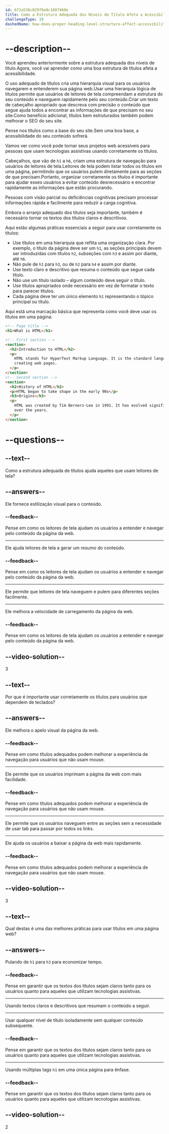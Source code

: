 ```yaml
---
id: 672a538c029f9e8c1687460e
title: Como a Estrutura Adequada dos Níveis de Título Afeta a Acessibilidade?
challengeType: 19
dashedName: how-does-proper-heading-level-structure-affect-accessibility
---
```


# --description--

Você aprendeu anteriormente sobre a estrutura adequada dos níveis de título.Agora, você vai aprender como uma boa estrutura de títulos afeta a acessibilidade.

O uso adequado de títulos cria uma hierarquia visual para os usuários navegarem e entenderem sua página web.Usar uma hierarquia lógica de títulos permite que usuários de leitores de tela compreendam a estrutura do seu conteúdo e naveguem rapidamente pelo seu conteúdo.Criar um texto de cabeçalho apropriado que descreva com precisão o conteúdo que segue ajuda todos a encontrar as informações de que precisam no seu site.Como benefício adicional, títulos bem estruturados também podem melhorar o SEO do seu site.

Pense nos títulos como a base do seu site.Sem uma boa base, a acessibilidade do seu conteúdo sofrerá.

Vamos ver como você pode tornar seus projetos web acessíveis para pessoas que usam tecnologias assistivas usando corretamente os títulos.

Cabeçalhos, que vão de `h1` a `h6`, criam uma estrutura de navegação para usuários de leitores de tela.Leitores de tela podem listar todos os títulos em uma página, permitindo que os usuários pulem diretamente para as seções de que precisam.Portanto, organizar corretamente os títulos é importante para ajudar esses usuários a evitar conteúdo desnecessário e encontrar rapidamente as informações que estão procurando.

Pessoas com visão parcial ou deficiências cognitivas precisam processar informações rápida e facilmente para reduzir a carga cognitiva.

Embora o arranjo adequado dos títulos seja importante, também é necessário tornar os textos dos títulos claros e descritivos.

Aqui estão algumas práticas essenciais a seguir para usar corretamente os títulos:

- Use títulos em uma hierarquia que reflita uma organização clara. Por exemplo, o título da página deve ser um `h1`, as seções principais devem ser introduzidas com títulos `h2`, subseções com `h3` e assim por diante, até `h6`.
- Não pule de `h1` para `h3`, ou de `h2` para `h4` e assim por diante.
- Use texto claro e descritivo que resuma o conteúdo que segue cada título.
- Não use um título isolado – algum conteúdo deve seguir o título.
- Use títulos apropriados onde necessário em vez de formatar o texto para parecer títulos.
- Cada página deve ter um único elemento `h1` representando o tópico principal ou título.

Aqui está uma marcação básica que representa como você deve usar os títulos em uma página:

```html
<!-- Page title -->
<h1>What is HTML</h1>

<!-- First section -->
<section>
  <h2>Introduction to HTML</h2>
  <p>
    HTML stands for HyperText Markup Language. It is the standard language for
    creating web pages.
  </p>
</section>
<!-- Second section -->
<section>
  <h2>History of HTML</h2>
  <p>HTML began to take shape in the early 90s</p>
  <h3>Origins</h3>
  <p>
    HTML was created by Tim Berners-Lee in 1991. It has evolved significantly
    over the years.
  </p>
</section>
```

# --questions--

## --text--

Como a estrutura adequada de títulos ajuda aqueles que usam leitores de tela?

## --answers--

Ele fornece estilização visual para o conteúdo.

### --feedback--

Pense em como os leitores de tela ajudam os usuários a entender e navegar pelo conteúdo da página da web.

---

Ele ajuda leitores de tela a gerar um resumo do conteúdo.

### --feedback--

Pense em como os leitores de tela ajudam os usuários a entender e navegar pelo conteúdo da página da web.

---

Ele permite que leitores de tela naveguem e pulem para diferentes seções facilmente.

---

Ele melhora a velocidade de carregamento da página da web.

### --feedback--

Pense em como os leitores de tela ajudam os usuários a entender e navegar pelo conteúdo da página da web.

## --video-solution--

3

## --text--

Por que é importante usar corretamente os títulos para usuários que dependem de teclados?

## --answers--

Ele melhora o apelo visual da página da web.

### --feedback--

Pense em como títulos adequados podem melhorar a experiência de navegação para usuários que não usam mouse.

---

Ele permite que os usuários imprimam a página da web com mais facilidade.

### --feedback--

Pense em como títulos adequados podem melhorar a experiência de navegação para usuários que não usam mouse.

---

Ele permite que os usuários naveguem entre as seções sem a necessidade de usar tab para passar por todos os links.

---

Ele ajuda os usuários a baixar a página da web mais rapidamente.

### --feedback--

Pense em como títulos adequados podem melhorar a experiência de navegação para usuários que não usam mouse.

## --video-solution--

3

## --text--

Qual destas é uma das melhores práticas para usar títulos em uma página web?

## --answers--

Pulando de `h1` para `h3` para economizar tempo.

### --feedback--

Pense em garantir que os textos dos títulos sejam claros tanto para os usuários quanto para aqueles que utilizam tecnologias assistivas.

---

Usando textos claros e descritivos que resumam o conteúdo a seguir.

---

Usar qualquer nível de título isoladamente sem qualquer conteúdo subsequente.

### --feedback--

Pense em garantir que os textos dos títulos sejam claros tanto para os usuários quanto para aqueles que utilizam tecnologias assistivas.

---

Usando múltiplas tags `h1` em uma única página para ênfase.

### --feedback--

Pense em garantir que os textos dos títulos sejam claros tanto para os usuários quanto para aqueles que utilizam tecnologias assistivas.

## --video-solution--

2
